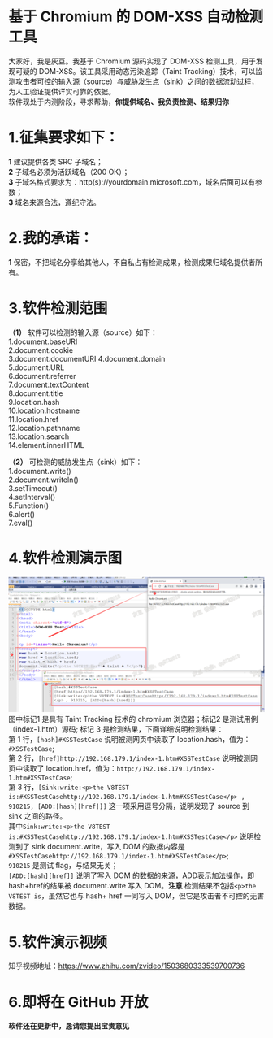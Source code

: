 # 基于 Chromium 的 DOM-XSS 自动检测工具  
大家好，我是灰豆。我基于 Chromium 源码实现了 DOM-XSS 检测工具，用于发现可疑的 DOM-XSS。该工具采用动态污染追踪（Taint Tracking）技术，可以监测攻击者可控的输入源（source）与威胁发生点（sink）之间的数据流动过程，为人工验证提供详实可靠的依据。    
软件现处于内测阶段，寻求帮助，**你提供域名、我负责检测、结果归你**  
# 1.征集要求如下：
**1** 建议提供各类 SRC 子域名；   
**2** 子域名必须为活跃域名（200 OK）；  
**3** 子域名格式要求为：http(s)://yourdomain.microsoft.com，域名后面可以有参数；  
**3** 域名来源合法，遵纪守法。
# 2.我的承诺：  
**1** 保密，不把域名分享给其他人，不自私占有检测成果，检测成果归域名提供者所有。  
# 3.软件检测范围  
**（1）** 软件可以检测的输入源（source）如下：  
1.document.baseURI  
2.document.cookie  
3.document.documentURI 
4.document.domain  
5.document.URL  
6.document.referrer  
7.document.textContent  
8.document.title  
9.location.hash   
10.location.hostname    
11.location.href   
12.location.pathname  
13.location.search   
14.element.innerHTML    

**（2）** 可检测的威胁发生点（sink）如下：  
1.document.write()  
2.document.writeln()  
3.setTimeout()  
4.setInterval()  
5.Function()  
6.alert()  
7.eval()    
# 4.软件检测演示图   
![avatar](f1.png)
图中标记1 是具有 Taint Tracking 技术的 chromium 浏览器；标记2 是测试用例（index-1.htm）源码; 标记 3 是检测结果，下面详细说明检测结果：  
第 1 行，`[hash]#XSSTestCase` 说明被测网页中读取了 location.hash，值为：`#XSSTestCase`;  
第 2 行，`[href]http://192.168.179.1/index-1.htm#XSSTestCase` 说明被测网页中读取了 location.href，值为：`http://192.168.179.1/index-1.htm#XSSTestCase`;  
第 3 行，`[Sink:write:<p>the V8TEST is:#XSSTestCasehttp://192.168.179.1/index-1.htm#XSSTestCase</p> , 910215, [ADD:[hash][href]]]` 这一项采用逗号分隔，说明发现了 source 到 sink 之间的路径。    
其中`Sink:write:<p>the V8TEST is:#XSSTestCasehttp://192.168.179.1/index-1.htm#XSSTestCase</p>` 说明检测到了 sink document.write，写入 DOM 的数据内容是 `#XSSTestCasehttp://192.168.179.1/index-1.htm#XSSTestCase</p>`;  
`910215` 是测试 flag，与结果无关；  
`[ADD:[hash][href]]` 说明了写入 DOM 的数据的来源，ADD表示加法操作，即 hash+href的结果被 document.write 写入 DOM。**注意** 检测结果不包括`<p>the V8TEST is`，虽然它也与 hash+ href 一同写入 DOM，但它是攻击者不可控的无害数据。

# 5.软件演示视频  
 
知乎视频地址：https://www.zhihu.com/zvideo/1503680333539700736  
# 6.即将在 GitHub 开放 

**软件还在更新中，恳请您提出宝贵意见**
